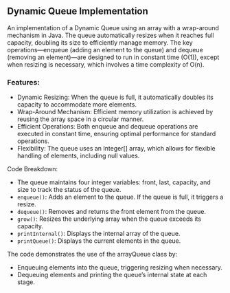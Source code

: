 ## Dynamic Queue Implementation

An implementation of a Dynamic Queue using an array with a wrap-around mechanism in Java. The queue automatically resizes when it reaches full capacity, doubling its size to efficiently manage memory. The key operations—enqueue (adding an element to the queue) and dequeue (removing an element)—are designed to run in constant time (O(1)), except when resizing is necessary, which involves a time complexity of O(n).

### Features:
- Dynamic Resizing: When the queue is full, it automatically doubles its capacity to accommodate more elements.
- Wrap-Around Mechanism: Efficient memory utilization is achieved by reusing the array space in a circular manner.
- Efficient Operations: Both enqueue and dequeue operations are executed in constant time, ensuring optimal performance for standard operations.
- Flexibility: The queue uses an Integer[] array, which allows for flexible handling of elements, including null values.

Code Breakdown:
- The queue maintains four integer variables: front, last, capacity, and size to track the status of the queue.
- `enqueue()`: Adds an element to the queue. If the queue is full, it triggers a resize.
- `dequeue()`: Removes and returns the front element from the queue.
- `grow()`: Resizes the underlying array when the queue exceeds its capacity.
- `printInternal()`: Displays the internal array of the queue.
- `printQueue()`: Displays the current elements in the queue.

The code demonstrates the use of the arrayQueue class by:
- Enqueuing elements into the queue, triggering resizing when necessary.
- Dequeuing elements and printing the queue’s internal state at each stage.
